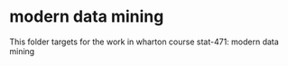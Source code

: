 # modern data mining
 This folder targets for the work in wharton course stat-471: modern data mining
